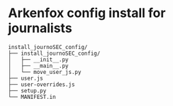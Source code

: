 # Arkenfox config install for journalists
```
install_journoSEC_config/
├── install_journoSEC_config/
│   ├── __init__.py
│   ├── __main__.py
│   └── move_user_js.py
├── user.js
├── user-overrides.js
├── setup.py
└── MANIFEST.in
```
